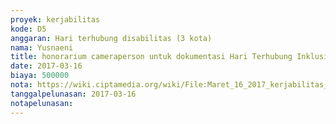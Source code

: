 ```yaml
---
proyek: kerjabilitas
kode: D5
anggaran: Hari terhubung disabilitas (3 kota)
nama: Yusnaeni
title: honorarium cameraperson untuk dokumentasi Hari Terhubung Inklusi Makassar a.n Hairuddin
date: 2017-03-16
biaya: 500000
nota: https://wiki.ciptamedia.org/wiki/File:Maret_16_2017_kerjabilitas_D5_kameramen_neni930.jpg
tanggalpelunasan: 2017-03-16
notapelunasan:
---
```

